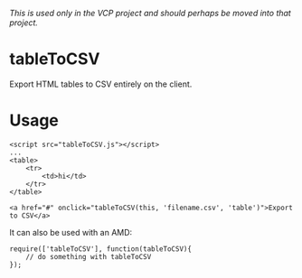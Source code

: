 _This is used only in the VCP project and should perhaps be moved into that project._

# tableToCSV

Export HTML tables to CSV entirely on the client.

# Usage

    <script src="tableToCSV.js"></script>
    ...
    <table>
        <tr>
            <td>hi</td>
        </tr>
    </table>

    <a href="#" onclick="tableToCSV(this, 'filename.csv', 'table')">Export to CSV</a>

It can also be used with an AMD:

    require(['tableToCSV'], function(tableToCSV){
        // do something with tableToCSV
    });
